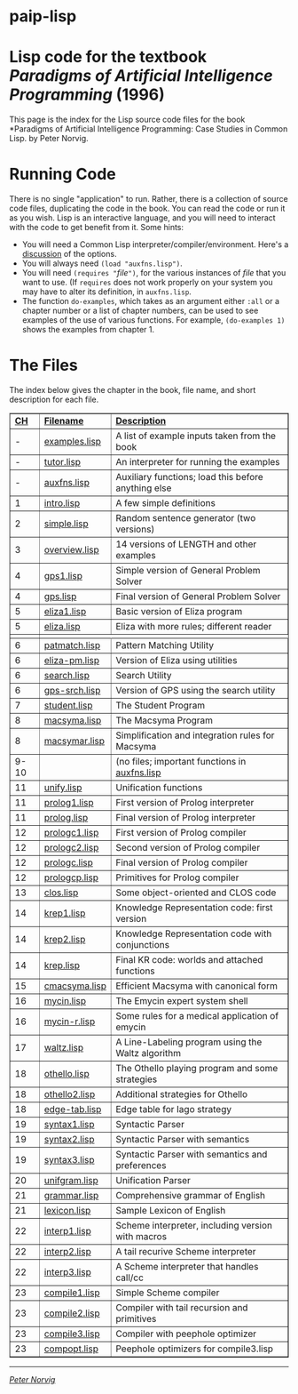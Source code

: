# paip-lisp
# Lisp code for the textbook *Paradigms of Artificial Intelligence Programming* (1996)

This page is the index for the Lisp source code files
for the book *Paradigms of Artificial
Intelligence Programming: Case Studies in Common Lisp. by Peter Norvig.  

# Running Code

There is no single "application" to run. Rather, there is a collection of source code files,
duplicating the code in the book. You can read the code or run it as you wish. Lisp is an interactive language,
and you will need to interact with the code to get benefit from it. Some hints:

* You will need a Common Lisp interpreter/compiler/environment. Here's a [discussion](https://www.reddit.com/r/lisp/comments/752wxe/what_is_the_best_common_lisp_interpreter_out_there/) of the options.
* You will always need `(load "auxfns.lisp")`.
* You will need `(requires "`*file*`")`, for the various
instances of *file* that you want to use. (If `requires` does not work properly on
your system you may have to alter its definition, in 
`auxfns.lisp`.  
* The function `do-examples`, which takes as an argument either `:all`
or a chapter number or a list of chapter numbers, can be used to see examples
of the use of various functions.  For example, `(do-examples 1)` shows
the examples from chapter 1.

# The Files

The index below gives the chapter in the book, file
name, and short description for each file.  

<p>
<table border=1>
<tr><td><b><u>CH</u></b> <td><b><u>Filename</u></b><td> <b><u>Description</u></b>
<tr><td>-  <td><a href="lisp/examples.lisp">examples.lisp</a><td>	A list of example inputs taken from the book
<tr><td>-  <td><a href="tutor.lisp">tutor.lisp</a><td>		An interpreter for running the examples
<tr><td>-  <td><a href="auxfns.lisp">auxfns.lisp</a><td>		Auxiliary functions; load this before anything else
<tr><td>1  <td><a href="intro.lisp">intro.lisp</a><td>		A few simple definitions
<tr><td>2  <td><a href="simple.lisp">simple.lisp</a><td>		Random sentence generator (two versions)
<tr><td>3  <td><a href="overview.lisp">overview.lisp</a><td>	14 versions of LENGTH and other examples
<tr><td>4  <td><a href="gps1.lisp">gps1.lisp</a><td>		Simple version of General Problem Solver
<tr><td>4  <td><a href="gps.lisp">gps.lisp</a><td>		Final version of General Problem Solver
<tr><td>5  <td><a href="eliza1.lisp">eliza1.lisp</a><td>		Basic version of Eliza program
<tr><td>5  <td><a href="eliza.lisp">eliza.lisp</a><td>		Eliza with more rules; different reader
<tr><td>
<tr><td>6  <td><a href="patmatch.lisp">patmatch.lisp</a><td>	Pattern Matching Utility
<tr><td>6  <td><a href="eliza-pm.lisp">eliza-pm.lisp</a><td>	Version of Eliza using utilities
<tr><td>6  <td><a href="search.lisp">search.lisp</a><td>		Search Utility
<tr><td>6  <td><a href="gps-srch.lisp">gps-srch.lisp</a><td>	Version of GPS using the search utility 
<tr><td>7  <td><a href="student.lisp">student.lisp</a><td>		The Student Program
<tr><td>8  <td><a href="macsyma.lisp">macsyma.lisp</a><td>		The Macsyma Program
<tr><td>8  <td><a href="macsymar.lisp">macsymar.lisp</a><td>	Simplification and integration rules for Macsyma
<tr><td>9-10	<td> &nbsp; <td>		(no files; important functions in <a href="auxfns.lisp">auxfns.lisp</a>	
<tr><td>11 <td><a href="unify.lisp">unify.lisp</a><td>		Unification functions
<tr><td>11 <td><a href="prolog1.lisp">prolog1.lisp</a><td>		First version of Prolog interpreter
<tr><td>11 <td><a href="prolog.lisp">prolog.lisp</a><td>		Final version of Prolog interpreter
<tr><td>12 <td><a href="prologc1.lisp">prologc1.lisp</a><td>	First version of Prolog compiler
<tr><td>12 <td><a href="prologc2.lisp">prologc2.lisp</a><td>	Second version of Prolog compiler
<tr><td>12 <td><a href="prologc.lisp">prologc.lisp</a><td>		Final version of Prolog compiler
<tr><td>12 <td><a href="prologcp.lisp">prologcp.lisp</a><td>	Primitives for Prolog compiler
<tr><td>13 <td><a href="clos.lisp">clos.lisp</a><td>		Some object-oriented and CLOS code
<tr><td>14 <td><a href="krep1.lisp">krep1.lisp</a><td>		Knowledge Representation code: first version 
<tr><td>14 <td><a href="krep2.lisp">krep2.lisp</a><td>		Knowledge Representation code with conjunctions
<tr><td>14 <td><a href="krep.lisp">krep.lisp</a><td>		Final KR code: worlds and attached functions
<tr><td>15 <td><a href="cmacsyma.lisp">cmacsyma.lisp</a><td>	Efficient Macsyma with canonical form
<tr><td>16 <td><a href="mycin.lisp">mycin.lisp</a><td>		The Emycin expert system shell
<tr><td>16 <td><a href="mycin-r.lisp">mycin-r.lisp</a><td>		Some rules for a medical application of emycin
<tr><td>17 <td><a href="waltz.lisp">waltz.lisp</a><td>		A Line-Labeling program using the Waltz algorithm
<tr><td>18 <td><a href="othello.lisp">othello.lisp</a><td>		The Othello playing program and some strategies
<tr><td>18 <td><a href="othello2.lisp">othello2.lisp</a><td>	Additional strategies for Othello
<tr><td>18 <td><a href="edge-tab.lisp">edge-tab.lisp</a><td>	Edge table for Iago strategy
<tr><td>19 <td><a href="syntax1.lisp">syntax1.lisp</a><td>		Syntactic Parser
<tr><td>19 <td><a href="syntax2.lisp">syntax2.lisp</a><td>		Syntactic Parser with semantics
<tr><td>19 <td><a href="syntax3.lisp">syntax3.lisp</a><td>		Syntactic Parser with semantics and preferences
<tr><td>20 <td><a href="unifgram.lisp">unifgram.lisp</a><td>	Unification Parser
<tr><td>21 <td><a href="grammar.lisp">grammar.lisp</a><td>		Comprehensive grammar of English
<tr><td>21 <td><a href="lexicon.lisp">lexicon.lisp</a><td>		Sample Lexicon of English
<tr><td>22 <td><a href="interp1.lisp">interp1.lisp</a><td>		Scheme interpreter, including version with macros
<tr><td>22 <td><a href="interp2.lisp">interp2.lisp</a><td>		A tail recurive Scheme interpreter
<tr><td>22 <td><a href="interp3.lisp">interp3.lisp</a><td>		A Scheme interpreter that handles call/cc
<tr><td>23 <td><a href="compile1.lisp">compile1.lisp</a><td>	Simple Scheme compiler
<tr><td>23 <td><a href="compile2.lisp">compile2.lisp</a><td>	Compiler with tail recursion and primitives
<tr><td>23 <td><a href="compile3.lisp">compile3.lisp</a><td>	Compiler with peephole optimizer
<tr><td>23 <td><a href="compopt.lisp">compopt.lisp</a><td>		Peephole optimizers for compile3.lisp
</table>
<p>
<hr>
<i><a href="http://www.norvig.com">Peter Norvig</a></i>


